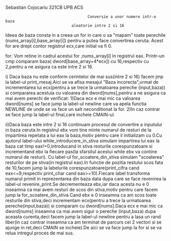 Sebastian Cojocariu 321CB UPB ACS                                         
 
	                                	Conversie a unor numere intr-o baza 
					             aleatorie intre 2 si 16

Ideea de baza consta in a creea un for in care o sa "mapam" toate 
perechile (nums_array[i],base_array[i]) pentru a putea face convertirea ceruta.
Acest for are drept contor registrul ecx,care initial va fi 0.

for:
    Vom retine in cadrul acestui for ,nums_array[i] in registrul eax.
    Printr-un cmp comparam baza( dword[base_array+4*ecx]) cu 16,respectiv cu 2,pentru a ne asigura ca este intre 2 si 16.
   
   i) Daca baza nu este conform cerintelor de mai sus(intre 2 si 16) facem jmp la label-ul print_mesaj.Aici se va afisa mesajul "Baza incorecta",urmat de incrementarea lui ecx(pentru a se trece la urmatoarea pereche (input,baza)) si compararea acestuia cu valoarea din dword[nums],pentru a ne asigura ca mai avem perechi de verificat:
   1)Daca ecx e mai mic ca valoarea dword[nums] se face jump la label-ul newline care va apela functia NEWLINE de unde se va face un salt neconditionat la for.
   2)In caz contrar se face jump la label-ul final,care incheie CMAIN-ul.
   

   ii)Daca baza este intre 2 si 16 continuam procesul de convertire a inputului in baza ceruta.In registrul ebx vom tine minte numarul de resturi de la impartirea repetata a lui eax la baza,motiv pentru care il initializam cu 0.Cu ajutorul label-ului while_introducere_in_stiva simulam impartirea lui eax la baza cat timp eax!=0,introducand in stiva resturile corespunzatoare si incrementand ebx la fiecare pas(la sfarsitul acestui while ebx va contine numarul de resturi).
      Cu label-ul for_scoatere_din_stiva simulam "scoaterea" resturilor de pe stiva(in registrul eax).In functie de pozitia restului scos fata de 10,facem jump la labelurile corespunzatoare(print_cifra cand eax<=9,respectiv print_char cand eax>=10).Fiecare label transforma numarul primit in reprezentarea din baza data dupa care se face revenirea la label-ul revenire_print.Se decrementeaza ebx,iar daca acesta nu e 0 inseamna ca mai avem resturi de scos din stiva,motiv pentru care facem jump la for_scoatere_din_stiva
     Cand ebx e 0 inseamna ca am scos toate resturile din stiva,deci incrementam ecx(pentru a trece la urmatoarea pereche(input,baza)) si comparam cu dword[nums].Daca ecx e mai mic ca dword[nums] inseamna ca mai avem sigur o pereche (input,baza) dupa aceasta curenta,deci facem jump la label-ul newline pentru a lasa un rand liber(in caz contrar inseamna ca am terminat de parcurs cei 2 vectori si se ajunge in ret,deci CMAIN se incheie).De aici se va face jump la for si se va relua intregul proces de mai sus.

               
